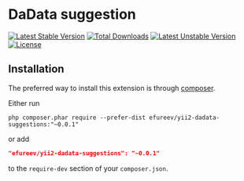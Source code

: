 DaData suggestion
=================
[![Latest Stable Version](https://poser.pugx.org/efureev/yii2-dadata-suggestions/v/stable)](https://packagist.org/packages/efureev/yii2-dadata-suggestions) 
[![Total Downloads](https://poser.pugx.org/efureev/yii2-dadata-suggestions/downloads)](https://packagist.org/packages/efureev/yii2-dadata-suggestions) 
[![Latest Unstable Version](https://poser.pugx.org/efureev/yii2-dadata-suggestions/v/unstable)](https://packagist.org/packages/efureev/yii2-dadata-suggestions) 
[![License](https://poser.pugx.org/efureev/yii2-dadata-suggestions/license)](https://packagist.org/packages/efureev/yii2-dadata-suggestions)


Installation
------------

The preferred way to install this extension is through [composer](http://getcomposer.org/download/).

Either run

```
php composer.phar require --prefer-dist efureev/yii2-dadata-suggestions:"~0.0.1"
```

or add

```json
"efureev/yii2-dadata-suggestions": "~0.0.1"
```

to the `require-dev` section of your `composer.json`.
